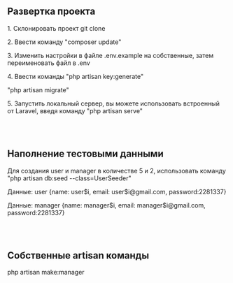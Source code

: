 <h2>Развертка проекта</h2>

<p>1. Склонировать проект git clone <url></p>
<p>2. Ввести команду "composer update"</p>
<p>3. Изменить настройки в файле .env.example на собственные, затем переименовать файл в .env</p>
<p>4. Ввести команды "php artisan key:generate"</p>
<p>"php artisan migrate"</p>
<p>5. Запустить локальный сервер, вы можете использовать встроенный от Laravel, введя команду "php artisan serve"</p>
<br>
<br>

<h2>Наполнение тестовыми данными</h2>
<p> Для создания user и manager в количестве 5 и 2, использовать команду "php artisan db:seed  --class=UserSeeder"
<p>Данные: user {name: user$i, email: user$i@gmail.com, password:2281337}</p>
<p>Данные: manager {name: manager$i, email: manager$i@gmail.com, password:2281337}</p>
<br>
<br>
<h2>Собственные artisan команды</h2>
<p>php artisan make:manager</p>
